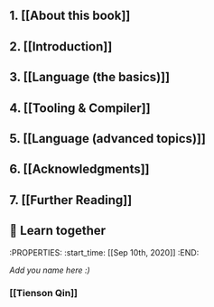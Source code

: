## 1. [[About this book]]
## 2. [[Introduction]]
## 3. [[Language (the basics)]]
## 4. [[Tooling & Compiler]]
## 5. [[Language (advanced topics)]]
## 6. [[Acknowledgments]]
## 7. [[Further Reading]]
## 📖 **Learn together**
:PROPERTIES:
:start_time: [[Sep 10th, 2020]]
:END:

_Add you name here :)_
### [[Tienson Qin]]
